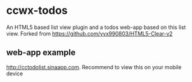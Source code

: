 ccwx-todos
==========

An HTML5 based list view plugin and a todos web-app based on this list view. Forked from https://github.com/yyx990803/HTML5-Clear-v2

web-app example
----------
http://cctodolist.sinaapp.com. Recommend to view this on your mobile device
